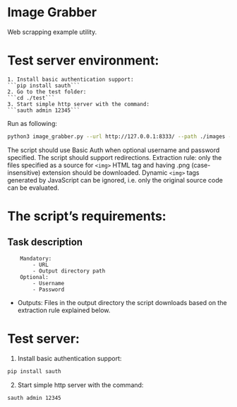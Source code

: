 # Image Grabber
Web scrapping example utility.

# Test server environment:
    1. Install basic authentication support:
    ```pip install sauth```
    2. Go to the test folder:
    ```cd ./test```
    3. Start simple http server with the command:
    ```sauth admin 12345```

Run as following:
```bash
python3 image_grabber.py --url http://127.0.0.1:8333/ --path ./images --username admin --password 12345
```
The script should use Basic Auth when optional username and password specified.
The script should support redirections.
Extraction rule: only the files specified as a source for ```<img>``` HTML tag and having .png (case-insensitive) extension should be downloaded.
Dynamic ```<img>``` tags generated by JavaScript can be ignored, i.e. only the original source code can be evaluated.

# The script’s requirements:
## Task description
```yaml- Inputs:
    Mandatory:
        - URL
        - Output directory path
    Optional:
        - Username
        - Password
```
- Outputs:
    Files in the output directory the script downloads based on the extraction rule explained below.

# Test server:
1. Install basic authentication support:
```bash
pip install sauth
```
2. Start simple http server with the command:
```bash
sauth admin 12345
```

